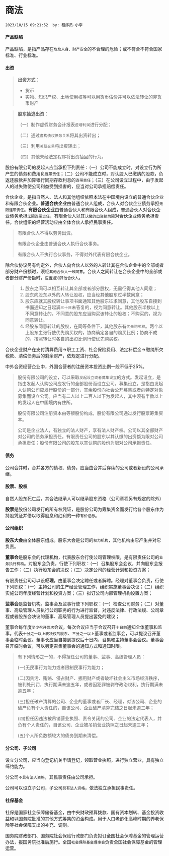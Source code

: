 # 商法
`2023/10/15 09:21:52  by: 程序员·小李`

#### 产品缺陷

产品缺陷，是指产品存在`危及人身、财产安全`的不合理的危险；或不符合不符合国家标准、行业标准。


#### 出资

> **出资方式**：
> * 货币
> * 实物、知识产权、土地使用权等可以用货币估价并可以依法转让的非货币财产

> **股东抽逃出资**：
> 
> （一）制作虚假财务会计报表`虚增利润`进行分配；
> 
> （二）通过`虚构债权债务关系`将其出资转出；
> 
> （三）利用`关联交易`将出资转出；
> 
> （四）其他未经法定程序将出资抽回的行为。

股份有限公司的发起人应当承担下列责任：（一）公司不能成立时，对设立行为所产生的债务和费用负`连带责任`；（二）公司不能成立时，对认股人已缴纳的股款，负返还股款并加算银行同期存款利息的`连带责任`；（三）在公司设立过程中，由于发起人的过失致使公司利益受到损害的，应当对公司承担赔偿责任。

合伙企业，是指自然人、法人和其他组织依照本法在中国境内设立的普通合伙企业和有限合伙企业。**普通合伙企业**由普通合伙人组成，合伙人对合伙企业债务承担`无限连带责任`。**有限合伙企业**由普通合伙人和有限合伙人组成，普通合伙人对合伙企业债务承担`无限连带责任`，有限合伙人以其`认缴的出资额为限`对合伙企业债务承担责任。合伙组织的经营活动应由全体合伙人承担民事责任。

> 有限合伙人不得以劳务出资。
>
>有限合伙企业由普通合伙人执行合伙事务。
>
> 有限合伙人不执行合伙事务，不得对外代表有限合伙企业。

除合伙协议另有约定外，合伙人向合伙人以外的人转让其在合伙企业中的全部或者部分财产份额时，须经`其他合伙人一致同意`。合伙人之间转让在合伙企业中的全部或者部分财产份额时，`应当通知其他合伙人`。

> 1. 股东之间可以相互转让其全部或者部分股权，无需征得其他人同意；
> 2. 股东向股东以外的人转让股权，应当经其他股东过半数同意；
> 3. 股东应就其股权转让事项书面通知其他股东征求同意，其他股东自接到书面通知之日起满`三十日`未答复的，视为同意转让。其他股东半数以上不同意转让的，不同意的股东应当购买该转让的股权；不购买的，视为同意转让。
> 4. 经股东同意转让的股权，在同等条件下，其他股东有`优先购买权`。两个以上股东主张行使优先购买权的，协商确定各自的购买比例；协商不成的，按照转让时各自的出资比例行使优先购买权。

合伙企业财产在支付清算费用->职工工资、社会保险费用、法定补偿金->缴纳所欠税款、清偿债务后的剩余财产，依规定进行分配。

中外合资经营企业中，外国合营者的注册资本投资比例一般不低于25%。

> 股份有限公司的设立，可以采取`发起设立或者募集设立`的方式。发起设立，是指由发起人认购公司应发行的全部股份而设立公司。募集设立，是指由发起人认购公司应发行股份的一部分，其余股份向社会公开募集或者向特定对象募集而设立公司。应当有二人以上二百人以下为发起人，其中须有半数以上的发起人在中国境内有住所。
> 
> 股份有限公司注册资本由等额股份构成，股份有限公司通过发行股票筹集资本。
> 
> 公司是企业法人，有独立的法人财产，享有法人财产权。公司以其全部财产对公司的债务承担责任。有限责任公司的股东以其认缴的出资额为限对公司承担责任；股份有限公司的股东以其认购的股份为限对公司承担责任。

#### 债务

公司合并时，合并各方的债权、债务，应当由合并后存续的公司或者新设的公司承继。


#### 股票、股权

自然人股东死亡后，其合法继承人可以继承股东资格（公司章程另有规定的除外）

**股票**是股份公司发行的所有权凭证，是股份公司为筹集资金而发行给各个股东作为持股凭证并借以取得股息和红利的一种`有价证券`。


#### 公司组织

**股东大会**由全体股东组成。股东大会是公司的`权力机构`，其他机构由它产生并对它负责。

**董事会**是股东会的代理机构，代表股东会行使公司管理权限，是有限责任公司的`业务执行机构`。对股东会负责，行使下列职权：（一）召集股东会会议，并向股东会报告工作；（二）执行股东会的决议；（三）决定公司的经营计划和投资方案；

有限责任公司可以设**经理**，由董事会决定聘任或者解聘。经理对董事会负责，行使下列职权：（一）主持公司的生产经营管理工作，组织实施董事会决议；（二）组织实施公司年度经营计划和投资方案；（三）拟订公司内部管理机构设置方案；

**监事会**是监督机构。监事会及监事行使下列职权：（一）检查公司财务；（二）对董事、高级管理人员执行公司职务的行为进行监督，对违反法律、行政法规、公司章程或者股东会决议的董事、高级管理人员提出罢免的建议；

董事会每年度`至少召开两次`会议，每次会议应当于会议召开`十日前`通知全体董事和监事。代表`十分之一以上表决权的股东`、`三分之一以上`董事或者监事会，可以提议召开董事会临时会议。董事长应当自接到提议后十日内，召集和主持董事会会议。董事会召开临时会议，可以另定召集董事会的通知方式和通知时限。

> 有下列情形之一的，不得担任公司的董事、监事、高级管理人员：
> 
> (一)无民事行为能力或者限制民事行为能力；
> 
> (二)因贪污、贿赂、侵占财产、挪用财产或者破坏社会主义市场经济秩序，被判处刑罚，执行期满未逾五年，或者因犯罪被剥夺政治权利，执行期满未逾五年；
> 
> (三)担任破产清算的公司、企业的董事或者厂长、经理，对该公司、企业的破产负有个人责任的，自该公司、企业破产清算完结之日起未逾三年；
> 
> (四)担任因违法被吊销营业执照、责令关闭的公司、企业的法定代表人，并负有个人责任的，自该公司、企业被吊销营业执照之日起未逾三年；
> 
> (五)个人所负数额较大的债务到期未清偿。


#### 分公司、子公司

设立分公司，应当向登记机关申请登记，领取营业执照，进行独立营业，具有独立缔约能力。

分公司`不具有法人资格`，其民事责任由公司承担。

公司可以设立子公司，子公司`具有法人资格`，依法独立承担民事责任。


#### 社保基金

社保是国家社会保障储备基金，由中央财政预算拨款、国有资本划转、基金投资收益和以国务院批准的其他方式筹集的资金构成。用于人口老龄化高峰时期的养老保险等社会保障支出的补充、调剂。

国务院财政部门、国务院社会保险行政部门负责拟订全国社会保障基金的管理运营办法，报国务院批准后施行。全国`社会保障基金理事会`负责全国社会保障基金的管理运营。